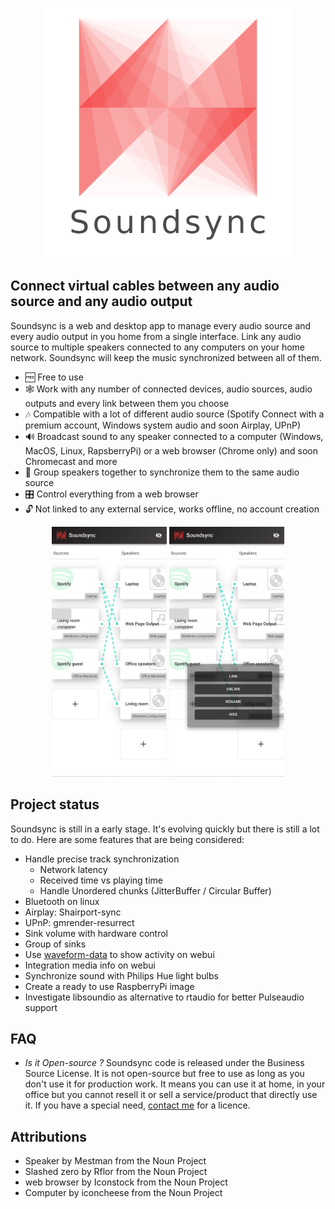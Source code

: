 <p align="center">
  <img src="res/logo_transparent.png" width="400">
</p>

## Connect virtual cables between any audio source and any audio output

Soundsync is a web and desktop app to manage every audio source and every audio output in you home from a single interface. Link any audio source to multiple speakers connected to any computers on your home network. Soundsync will keep the music synchronized between all of them.

- 🆓 Free to use
- 🕸️ Work with any number of connected devices, audio sources, audio outputs and every link between them you choose
- 🎶 Compatible with a lot of different audio source (Spotify Connect with a premium account, Windows system audio and soon Airplay, UPnP)
- 🔊 Broadcast sound to any speaker connected to a computer (Windows, MacOS, Linux, RapsberryPi) or a web browser (Chrome only) and soon Chromecast and more
- 🔗 Group speakers together to synchronize them to the same audio source
- 🎛️ Control everything from a web browser
- 🔓 Not linked to any external service, works offline, no account creation

<p align="center">
  <img src="res/screenshot_controller.png" height="400">
  <img src="res/screenshot_menu.png" height="400">
</p>

<!-- ## Download it

<table width="100%" align="center"><tr>
  <td>
    <h3>Windows</h3>
  </td>
  <td>
    <h3>MacOS</h3>
  </td>
  <td>
    <h3>Linux</h3>
  </td>
  <td>
    <h3>Raspberry</h3>
  </td>
</tr></table> -->

## Project status

Soundsync is still in a early stage. It's evolving quickly but there is still a lot to do. Here are some features that are being considered:

- Handle precise track synchronization
  - Network latency
  - Received time vs playing time
  - Handle Unordered chunks (JitterBuffer / Circular Buffer)
- Bluetooth on linux
- Airplay: Shairport-sync
- UPnP: gmrender-resurrect
- Sink volume with hardware control
- Group of sinks
- Use [waveform-data](https://www.npmjs.com/package/waveform-data) to show activity on webui
- Integration media info on webui
- Synchronize sound with Philips Hue light bulbs
- Create a ready to use RaspberryPi image
- Investigate libsoundio as alternative to rtaudio for better Pulseaudio support

## FAQ

- *Is it Open-source ?* Soundsync code is released under the Business Source License. It is not open-source but free to use as long as you don't use it for production work. It means you can use it at home, in your office but you cannot resell it or sell a service/product that directly use it. If you have a special need, [contact me](mailto:guillaume@besson.co) for a licence.

## Attributions

- Speaker by Mestman from the Noun Project
- Slashed zero by Rflor from the Noun Project
- web browser by Iconstock from the Noun Project
- Computer by iconcheese from the Noun Project
